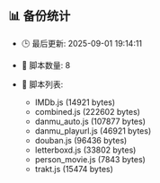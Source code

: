 ## 📊 备份统计

- 🕒 最后更新: 2025-09-01 19:14:11
- 📁 脚本数量: 8
- 📄 脚本列表:

  - IMDb.js (14921 bytes)
  - combined.js (222602 bytes)
  - danmu_auto.js (107877 bytes)
  - danmu_playurl.js (46921 bytes)
  - douban.js (96436 bytes)
  - letterboxd.js (33802 bytes)
  - person_movie.js (7843 bytes)
  - trakt.js (15474 bytes)
